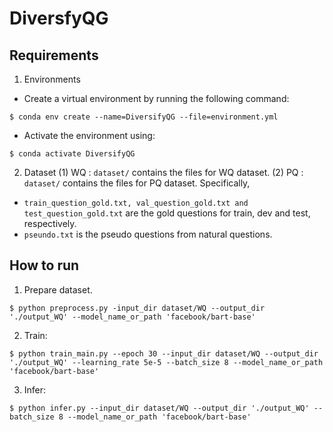 # DiversfyQG

## Requirements
1. Environments
* Create a virtual environment by running the following command:
```
$ conda env create --name=DiversifyQG --file=environment.yml
```
* Activate the environment using:
```
$ conda activate DiversifyQG
```
2. Dataset
(1) WQ : `dataset/` contains the files for WQ dataset. 
(2) PQ : `dataset/` contains the files for PQ dataset. 
Specifically, 
* `train_question_gold.txt, val_question_gold.txt and test_question_gold.txt` are the gold questions for train, dev and test, respectively. 
* `pseundo.txt` is the pseudo questions from natural questions.
## How to run 
1. Prepare dataset.
```
$ python preprocess.py -input_dir dataset/WQ --output_dir './output_WQ' --model_name_or_path 'facebook/bart-base'
```
2. Train:
```
$ python train_main.py --epoch 30 --input_dir dataset/WQ --output_dir './output_WQ' --learning_rate 5e-5 --batch_size 8 --model_name_or_path 'facebook/bart-base'
```
3. Infer:
```
$ python infer.py --input_dir dataset/WQ --output_dir './output_WQ' --batch_size 8 --model_name_or_path 'facebook/bart-base'
```
